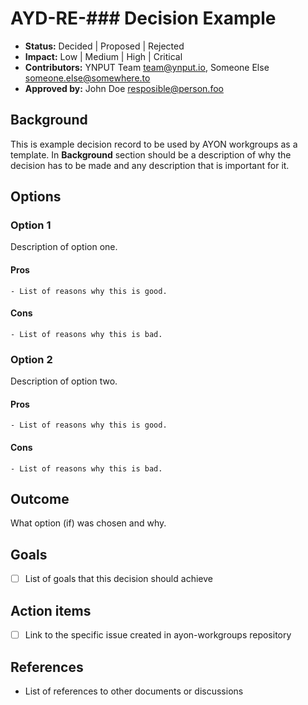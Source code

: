 # AYD-RE-### Decision Example

- **Status:** Decided | Proposed | Rejected
- **Impact:**  Low | Medium | High | Critical
- **Contributors:** YNPUT Team <team@ynput.io>, Someone Else <someone.else@somewhere.to>
- **Approved by:** John Doe <resposible@person.foo>

## Background

This is example decision record to be used by AYON workgroups as a template. In **Background** section should
be a description of why the decision has to be made and any description that is important for it.

## Options

### Option 1

Description of option one.

#### Pros

	- List of reasons why this is good.

#### Cons

	- List of reasons why this is bad.

### Option 2

Description of option two.

#### Pros

	- List of reasons why this is good.

#### Cons

	- List of reasons why this is bad.


## Outcome

What option (if) was chosen and why.


## Goals

  - [ ] List of goals that this decision should achieve

## Action items

  - [ ] Link to the specific issue created in ayon-workgroups repository

## References

  - List of references to other documents or discussions
